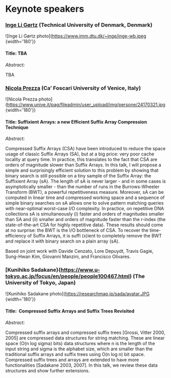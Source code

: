 # Keynote speakers


###  [Inge Li Gørtz](https://www.imm.dtu.dk/~inge/) (Technical University of Denmark, Denmark)

![Inge Li Gørtz photo](https://www.imm.dtu.dk/~inge/inge-wb.jpeg {width='180'})

#### Title: TBA

*Abstract:*

TBA


###  [Nicola Prezza](https://unive.it/data/persone/24170321) (Ca’ Foscari University of Venice, Italy)

![Nicola Prezza
photo](https://www.unive.it/pag/fileadmin/user_upload/img/persone/24170321.jpg {width='180'})

#### Title: Suffixient Arrays: a new Efficient Suffix Array Compression Technique

*Abstract:*

Compressed Suffix Arrays (CSA) have been introduced to reduce the space usage
of classic Suffix Arrays (SA), but at a big price: very poor cache locality at
query time. In practice, this translates to the fact that CSA are orders of
magnitude slower than Suffix Arrays. In this talk, I will propose a simple and
surprisingly efficient solution to this problem by showing that binary search
is still possible on a tiny sample of the Suffix Array: the Suffixient Array
(sA). The length of sA is never larger - and in some cases is asymptotically
smaller - than the number of runs in the Burrows-Wheeler Transform (BWT), a
powerful repetitiveness measure. Moreover, sA can be computed in linear time
and compressed working space and a sequence of simple binary searches on sA
allows one to solve pattern matching queries with near-optimal worst-case I/O
complexity. In practice, on repetitive DNA collections sA is simultaneously (i)
faster and orders of magnitudes smaller than SA and (ii) smaller and orders of
magnitude faster than the r-index (the state-of-the-art CSA for highly
repetitive data). These results should come at no surprise: the BWT is the I/O
bottleneck of CSA. To recover the time-efficiency of Suffix Arrays, it is suffi
(x)ient to completely remove the BWT and replace it with binary search on a
plain array (sA).

Based on joint work with Davide Cenzato, Lore Depuydt, Travis Gagie, Sung-Hwan
Kim, Giovanni Manzini, and Francisco Olivares.

###  [Kunihiko Sadakane}(https://www.u-tokyo.ac.jp/focus/en/people/people100467.html) (The University of Tokyo, Japan)

![Kunihiko Sadakane photo](https://researchmap.jp/sada/avatar.JPG {width='180'})


#### Title:  Compressed Suffix Arrays and Suffix Trees Revisited

*Abstract:*

Compressed suffix arrays and compressed suffix trees [Grossi, Vitter 2000, 2005]
are compressed data structures for string matching. These are linear
space (O(n log sigma) bits)
data structures where n is the length of the input string and sigma is
the alphabet size,
which are smaller than the traditional suffix arrays and suffix trees
using O(n log n) bit space.
Compressed suffix trees and arrays are extended to have more
functionalities [Sadakane 2003, 2007].
In this talk, we review these data structures and show further extensions.

